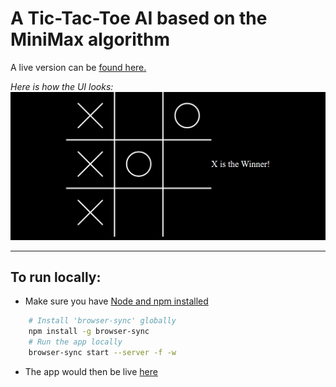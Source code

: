 # A Tic-Tac-Toe AI based on the MiniMax algorithm
A live version can be [found here.](https://mohammadmitwaly.github.io/tic-tac-toe/)

*Here is how the UI looks:*
![Game UI](docs/tic-tac-toe-ui.png)

---

## To run locally:

- Make sure you have [Node and npm installed](https://nodejs.org/en/download/)

```bash
    # Install 'browser-sync' globally
    npm install -g browser-sync
    # Run the app locally
    browser-sync start --server -f -w
```

- The app would then be live [here](http://localhost:3000)
